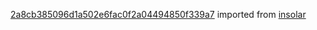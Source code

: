 [2a8cb385096d1a502e6fac0f2a04494850f339a7](https://github.com/insolar/insolar/commit/2a8cb385096d1a502e6fac0f2a04494850f339a7) imported from [insolar](https://github.com/insolar/insolar)
